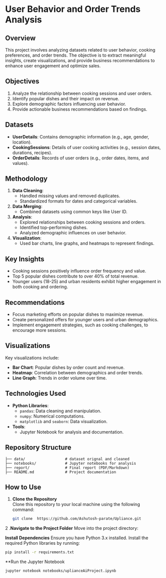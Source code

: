 # User Behavior and Order Trends Analysis

## Overview
This project involves analyzing datasets related to user behavior, cooking preferences, and order trends. The objective is to extract meaningful insights, create visualizations, and provide business recommendations to enhance user engagement and optimize sales.

## Objectives
1. Analyze the relationship between cooking sessions and user orders.
2. Identify popular dishes and their impact on revenue.
3. Explore demographic factors influencing user behavior.
4. Provide actionable business recommendations based on findings.

## Datasets
- **UserDetails**: Contains demographic information (e.g., age, gender, location).
- **CookingSessions**: Details of user cooking activities (e.g., session dates, durations, recipes).
- **OrderDetails**: Records of user orders (e.g., order dates, items, and values).

## Methodology
1. **Data Cleaning**:
   - Handled missing values and removed duplicates.
   - Standardized formats for dates and categorical variables.
2. **Data Merging**:
   - Combined datasets using common keys like User ID.
3. **Analysis**:
   - Explored relationships between cooking sessions and orders.
   - Identified top-performing dishes.
   - Analyzed demographic influences on user behavior.
4. **Visualization**:
   - Used bar charts, line graphs, and heatmaps to represent findings.

## Key Insights
- Cooking sessions positively influence order frequency and value.
- Top 5 popular dishes contribute to over 40% of total revenue.
- Younger users (18-25) and urban residents exhibit higher engagement in both cooking and ordering.

## Recommendations
- Focus marketing efforts on popular dishes to maximize revenue.
- Create personalized offers for younger users and urban demographics.
- Implement engagement strategies, such as cooking challenges, to encourage more sessions.

## Visualizations
Key visualizations include:
- **Bar Chart**: Popular dishes by order count and revenue.
- **Heatmap**: Correlation between demographics and order trends.
- **Line Graph**: Trends in order volume over time.

## Technologies Used
- **Python Libraries**:
  - `pandas`: Data cleaning and manipulation.
  - `numpy`: Numerical computations.
  - `matplotlib` and `seaborn`: Data visualization.
- **Tools**:
  - Jupyter Notebook for analysis and documentation.

## Repository Structure
```plaintext
├── data/                  # dataset orignal and cleaned
├── notebooks/             # Jupyter notebooks for analysis
├── report/                # Final report (PDF/Markdown)
├── README.md              # Project documentation
```
## How to Use

1. **Clone the Repository**  
   Clone this repository to your local machine using the following command:
   ```bash
   git clone  https://github.com/Ashutosh-parate/Upliance.git
   
2 .**Navigate to the Project Folder**
Move into the project directory:

**Install Dependencies**
Ensure you have Python 3.x installed. Install the required Python libraries by running:
```bash
pip install -r requirements.txt
```
**Run the Jupyter Notebook
```bash
jupyter notebook notebooks/uplianceAiProject.ipynb
```

